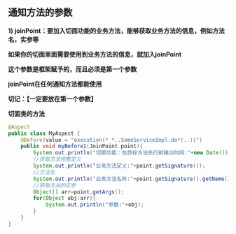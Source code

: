## 通知方法的参数

**1)  joinPoint：要加入切面功能的业务方法，能够获取业务方法的信息，例如方法名，实参等**

**如果你的切面里面需要使用到业务方法的信息，就加入joinPoint**

**这个参数是框架赋予的，而且必须是第一个参数**

**joinPoint在任何通知方法都能使用**

**切记：【一定要放在第一个参数】**

**切面类的方法**

```Java
@Aspect
public class MyAspect {
    @Before(value = "execution(* *..SomeServiceImpl.do*(..))")
    public void myBefore1(JoinPoint point){
        System.out.println("切面功能：在目标方法执行前输出时间:"+new Date());
        //获取方法完整定义
        System.out.println("业务方法定义:"+point.getSignature());
        //方法名
        System.out.println("业务方法名称:"+point.getSignature().getName());
        //获取方法的实参
        Object[] arr=point.getArgs();
        for(Object obj:arr){
            System.out.println("参数:"+obj);
        }
    }
}
```